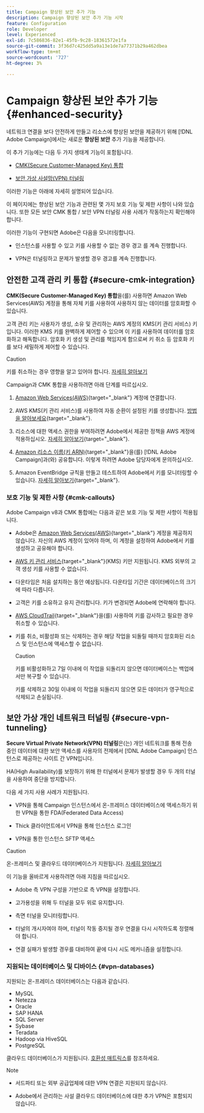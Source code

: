 ```yaml
---
title: Campaign 향상된 보안 추가 기능
description: Campaign 향상된 보안 추가 기능 시작
feature: Configuration
role: Developer
level: Experienced
exl-id: 7c586836-82e1-45fb-9c28-18361572e1fa
source-git-commit: 3f36d7c425dd5a9a13e1de7a77371b29a462dbea
workflow-type: tm+mt
source-wordcount: '727'
ht-degree: 3%

---
```



# Campaign 향상된 보안 추가 기능 {#enhanced-security}

네트워크 연결을 보다 안전하게 만들고 리소스에 향상된 보안을 제공하기 위해 [!DNL Adobe Campaign]에서는 새로운 **향상된 보안** 추가 기능을 제공합니다.

이 추가 기능에는 다음 두 가지 생태계 기능이 포함됩니다.

* [CMK(Secure Customer-Managed Key) 통합](#secure-cmk-integration)

* [보안 가상 사설망(VPN) 터널링](#secure-vpn-tunneling)

이러한 기능은 아래에 자세히 설명되어 있습니다.

이 페이지에는 향상된 보안 기능과 관련된 몇 가지 보호 기능 및 제한 사항이 나와 있습니다. 또한 모든 보안 CMK 통합 / 보안 VPN 터널링 사용 사례가 작동하는지 확인해야 합니다.

이러한 기능이 구현되면 Adobe은 다음을 모니터링합니다.

* 인스턴스를 사용할 수 있고 키를 사용할 수 없는 경우 경고 를 계속 진행합니다.

* VPN은 터널링하고 문제가 발생할 경우 경고를 계속 진행합니다.

## 안전한 고객 관리 키 통합 {#secure-cmk-integration}

**CMK(Secure Customer-Managed Key) 통합**&#x200B;을(를) 사용하면 Amazon Web Services(AWS) 계정을 통해 자체 키를 사용하여 사용하지 않는 데이터를 암호화할 수 있습니다.

고객 관리 키는 사용자가 생성, 소유 및 관리하는 AWS 계정의 KMS(키 관리 서비스) 키입니다. 이러한 KMS 키를 완벽하게 제어할 수 있으며 이 키를 사용하여 데이터를 암호화하고 해독합니다. 암호화 키 생성 및 관리를 책임지게 함으로써 키 취소 등 암호화 키를 보다 세밀하게 제어할 수 있습니다.

>[!CAUTION]
>
>키를 취소하는 경우 영향을 알고 있어야 합니다. [자세히 알아보기](#cmk-callouts)

Campaign과 CMK 통합을 사용하려면 아래 단계를 따르십시오.

1. [Amazon Web Services(AWS)](https://aws.amazon.com/){target="_blank"} 계정에 연결합니다.

1. AWS KMS(키 관리 서비스)를 사용하여 자동 순환이 설정된 키를 생성합니다. [방법을 알아보세요](https://docs.aws.amazon.com/kms/latest/developerguide/create-keys.html){target="_blank"}.

1. 리소스에 대한 액세스 권한을 부여하려면 Adobe에서 제공한 정책을 AWS 계정에 적용하십시오. [자세히 알아보기](https://docs.aws.amazon.com/kms/latest/developerguide/key-policy-services.html){target="_blank"}. <!--link TBC-->

1. [Amazon 리소스 이름(키 ARN)](https://docs.aws.amazon.com/kms/latest/developerguide/find-cmk-id-arn.html){target="_blank"}을(를) [!DNL Adobe Campaign]과(와) 공유합니다. 이렇게 하려면 Adobe 담당자에게 문의하십시오. <!--or Adobe transition manager?-->

1. Amazon EventBridge 규칙을 만들고 테스트하여 Adobe에서 키를 모니터링할 수 있습니다&#x200B;. [자세히 알아보기](https://docs.aws.amazon.com/eventbridge/latest/userguide/eb-rules.html){target="_blank"}.


### 보호 기능 및 제한 사항 {#cmk-callouts}

Adobe Campaign v8과 CMK 통합에는 다음과 같은 보호 기능 및 제한 사항이 적용됩니다.

* Adobe은 [Amazon Web Services(AWS)](https://aws.amazon.com/){target="_blank"} 계정을 제공하지 않습니다. 자신의 AWS 계정이 있어야 하며, 이 계정을 설정하여 Adobe에서 키를 생성하고 공유해야 합니다.

* [AWS 키 관리 서비스](https://docs.aws.amazon.com/kms/latest/developerguide/overview.html){target="_blank"}(KMS) 키만 지원됩니다. KMS 외부의 고객 생성 키를 사용할 수 없습니다&#x200B;.

* 다운타임은 처음 설치하는 동안 예상됩니다. &#x200B;다운타임 기간은 데이터베이스의 크기에 따라 다릅니다.

* 고객은 키를 소유하고 유지 관리합니다. 키가 변경되면 Adobe에 연락해야 합니다&#x200B;.

* [AWS CloudTrail](https://docs.aws.amazon.com/awscloudtrail/latest/userguide/cloudtrail-user-guide.html){target="_blank"}을(를) 사용하여 키를 감사하고 필요한 경우 취소할 수 있습니다&#x200B;.

* 키를 취소, 비활성화 또는 삭제하는 경우 해당 작업을 되돌릴 때까지 암호화된 리소스 및 인스턴스에 액세스할 수 없습니다.

  >[!CAUTION]
  >
  >키를 비활성화하고 7일 이내에 이 작업을 되돌리지 않으면 데이터베이스는 백업에서만 복구할 수 있습니다.
  >
  >키를 삭제하고 30일 이내에 이 작업을 되돌리지 않으면 모든 데이터가 영구적으로 삭제되고 손실됩니다&#x200B;.

## 보안 가상 개인 네트워크 터널링 {#secure-vpn-tunneling}

**Secure Virtual Private Network(VPN) 터널링**&#x200B;은(는) 개인 네트워크를 통해 전송 중인 데이터에 대한 보안 액세스를 사용자의 전제에서 [!DNL Adobe Campaign] 인스턴스로 제공하는 사이트 간 VPN입니다.

<!--As it connects two networks together, it is a site-to-site VPN.-->

HA(High Availability)를 보장하기 위해 한 터널에서 문제가 발생할 경우 두 개의 터널을 사용하여 중단을 방지합니다.

다음 세 가지 사용 사례가 지원됩니다.

* VPN을 통해 Campaign 인스턴스에서 온-프레미스 데이터베이스에 액세스하기 위한 VPN을 통한 FDA(Federated Data Access)

* Thick 클라이언트에서 VPN을 통해 인스턴스 로그인

* VPN을 통한 인스턴스 SFTP 액세스

>[!CAUTION]
>
>온-프레미스 및 클라우드 데이터베이스가 지원됩니다. [자세히 알아보기](#vpn-databases)

이 기능을 올바르게 사용하려면 아래 지침을 따르십시오.

* Adobe 측 VPN 구성을 기반으로 측 VPN을 설정합니다.

* 고가용성을 위해 두 터널을 모두 위로 유지합니다.

* 측면 터널을 모니터링합니다.

* 터널의 개시자여야 하며, 터널이 작동 중지될 경우 연결을 다시 시작하도록 정렬해야 합니다.

* 연결 실패가 발생할 경우를 대비하여 끝에 다시 시도 메커니즘을 설정합니다.

### 지원되는 데이터베이스 및 디바이스 {#vpn-databases}

지원되는 온-프레미스 데이터베이스는 다음과 같습니다.

* MySQL
* Netezza
* Oracle
* SAP HANA
* SQL Server
* Sybase
* Teradata
* Hadoop via HiveSQL
* PostgreSQL

클라우드 데이터베이스가 지원됩니다. [호환성 매트릭스](../start/compatibility-matrix.md#FederatedDataAccessFDA)를 참조하세요.

>[!NOTE]
>
>* 서드파티 또는 외부 공급업체에 대한 VPN 연결은 지원되지 않습니다.
>
>* Adobe에서 관리하는 사설 클라우드 데이터베이스에 대한 추가 VPN은 포함되지 않습니다.

